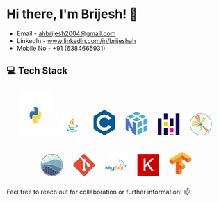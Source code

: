 # Hi there, I'm Brijesh! 👋

- Email - ahbrijesh2004@gmail.com
- LinkedIn - www.linkedin.com/in/brijeshah
- Mobile No - +91 (6384665931)

## 💻 Tech Stack
<p align="center">
  <img src="Img/python.png" alt="Python" width="70" height ="100" style="margin: 10px;"/>
  <img src="Img/java.png" alt="Java" width="50" style="margin: 10px;"/>
  <img src="Img/C.png" alt="C" width="50" style="margin: 10px;"/>
  <img src="Img/numpy.png" alt="NumPy" width="50" style="margin: 10px;"/>
  <img src="Img/pandas.png" alt="Pandas" width="50" style="margin: 10px;"/>
  <img src="Img/matplotlib.png" alt="Matplotlib" width="50" style="margin: 10px;"/>
</p>

<p align="center">
  <img src="Img/seaborn.png" alt="Seaborn" width="50" style="margin: 10px;"/>
  <img src="Img/git.png" alt="Git" width="50" style="margin: 10px;"/>
  <img src="Img/mysq.png" alt="MySQL" width="50" style="margin: 10px;"/>
  <img src="Img/Keras.png" alt="Keras" width="50" style="margin: 10px;"/>
  <img src="Img/Tensorflow.png" alt="TensorFlow" width="50" style="margin: 10px;"/>
</p>

Feel free to reach out for collaboration or further information! 📫
